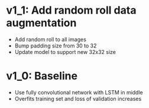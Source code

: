 # v1_1: Add random roll data augmentation

- Add random roll to all images
- Bump padding size from 30 to 32
- Update model to support new 32x32 size

# v1_0: Baseline

- Use fully convolutional network with LSTM in middle
- Overfits training set and loss of validation increases

